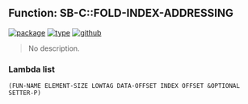 ## Function: SB-C::FOLD-INDEX-ADDRESSING
[![package](https://img.shields.io/badge/Package-SB--C-5f9ea0.svg?style=social&colorA=999999)](../) [![type](https://img.shields.io/badge/Type-Function-5f9ea0.svg?style=social&colorA=999999)](../#function) [![github](https://img.shields.io/badge/GitHub-View_the_source-5f9ea0.svg?style=social&colorA=999999&logo=github)](https://github.com/sbcl/sbcl/blob/master/src/compiler/generic/vm-tran.lisp/) 

> No description.

### Lambda list
```
(FUN-NAME ELEMENT-SIZE LOWTAG DATA-OFFSET INDEX OFFSET &OPTIONAL SETTER-P)
```
